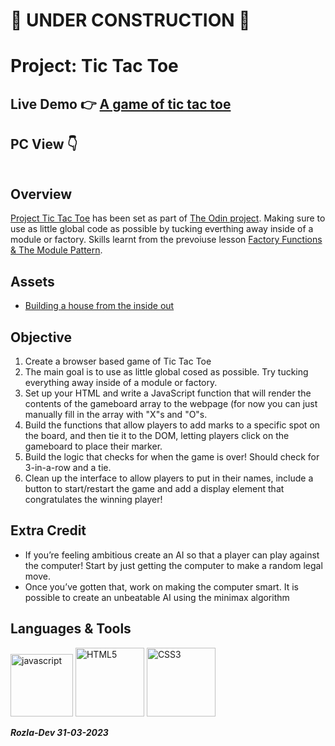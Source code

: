 # :no_entry_sign: UNDER CONSTRUCTION 🚫

# Project: Tic Tac Toe

## Live Demo :point_right: <a href="" target="_blank">A game of tic tac toe</a>

## PC View :point_down:
<img>

## Overview

<a href="">Project Tic Tac Toe</a> has been set as part of <a href="https://www.theodinproject.com/" target="_blank">The Odin project</a>. Making sure to use as little global code as possible by tucking everthing away inside of a module or factory. Skills learnt from the prevoiuse lesson <a href="https://www.theodinproject.com/lessons/node-path-javascript-factory-functions-and-the-module-pattern" target="_blank">Factory Functions & The Module Pattern</a>.

## Assets

- <a href="https://www.ayweb.dev/blog/building-a-house-from-the-inside-out#restrictive" target="_blank">Building a house from the inside out</a> 

## Objective

1. Create a browser based game of Tic Tac Toe
2. The main goal is to use as little global cosed as possible. Try tucking everything away inside of a module or factory.
3. Set up your HTML and write a JavaScript function that will render the contents of the gameboard array to the webpage (for now you can just manually fill in the array with "X"s and "O"s.
4. Build the functions that allow players to add marks to a specific spot on the board, and then tie it to the DOM, letting players click on the gameboard to place their marker.
5. Build the logic that checks for when the game is over! Should check for 3-in-a-row and a tie.
6. Clean up the interface to allow players to put in their names, include a button to start/restart the game and add a display element that congratulates the winning player!

## Extra Credit

- If you’re feeling ambitious create an AI so that a player can play against the computer!
Start by just getting the computer to make a random legal move.
- Once you’ve gotten that, work on making the computer smart. It is possible to create an unbeatable AI using the minimax algorithm

## Languages & Tools

<img width="100" alt="javascript" src="https://cdn.jsdelivr.net/gh/devicons/devicon/icons/javascript/javascript-original.svg" /> <img width="110" alt="HTML5" src="https://cdn.jsdelivr.net/gh/devicons/devicon/icons/html5/html5-original-wordmark.svg" /> <img width="110" alt="CSS3" src="https://cdn.jsdelivr.net/gh/devicons/devicon/icons/css3/css3-original-wordmark.svg" />

***Rozla-Dev 31-03-2023***